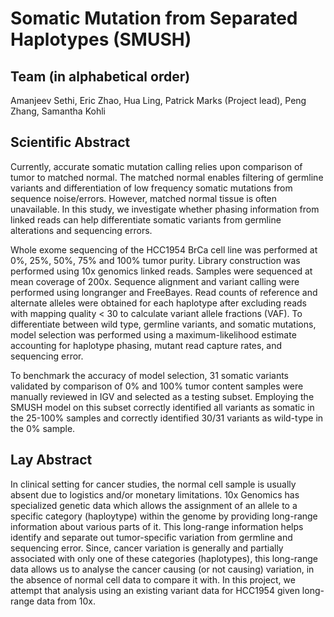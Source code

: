# Somatic Mutation from Separated Haplotypes (SMUSH)

## Team (in alphabetical order) 

Amanjeev Sethi, Eric Zhao, Hua Ling, Patrick Marks (Project lead), Peng Zhang, Samantha Kohli


## Scientific Abstract

Currently, accurate somatic mutation calling relies upon comparison of tumor to matched normal. The matched normal enables filtering of germline variants and differentiation of low frequency somatic mutations from sequence noise/errors. However, matched normal tissue is often unavailable. In this study, we investigate whether phasing information from linked reads can help differentiate somatic variants from germline alterations and sequencing errors. 

Whole exome sequencing of the HCC1954 BrCa cell line was performed at 0%, 25%, 50%, 75% and 100% tumor purity. Library construction was performed using 10x genomics linked reads. Samples were sequenced at mean coverage of 200x. Sequence alignment and variant calling were performed using longranger and FreeBayes. Read counts of reference and alternate alleles were obtained for each haplotype after excluding reads with mapping quality < 30 to calculate variant allele fractions (VAF). To differentiate between wild type, germline variants, and somatic mutations, model selection was performed using a maximum-likelihood estimate accounting for haplotype phasing, mutant read capture rates, and sequencing error. 

To benchmark the accuracy of model selection, 31 somatic variants validated by comparison of 0% and 100% tumor content samples were manually reviewed in IGV and selected as a testing subset. Employing the SMUSH model on this subset correctly identified all variants as somatic in the 25-100% samples and correctly identified 30/31 variants as wild-type in the 0% sample.

## Lay Abstract

In clinical setting for cancer studies, the normal cell sample is usually absent due to logistics and/or monetary limitations. 10x Genomics has specialized genetic data which allows the assignment of an allele to a specific category (haploytype) within the genome by providing long-range information about various parts of it. This long-range information helps identify and separate out tumor-specific  variation from germline and sequencing error. Since, cancer variation is generally and partially associated with only one of these categories (haplotypes), this long-range data allows us to analyse the cancer causing (or not causing) variation, in the absence of normal cell data to compare it with. In this project, we attempt that analysis using an existing variant data for HCC1954 given long-range data from 10x.
